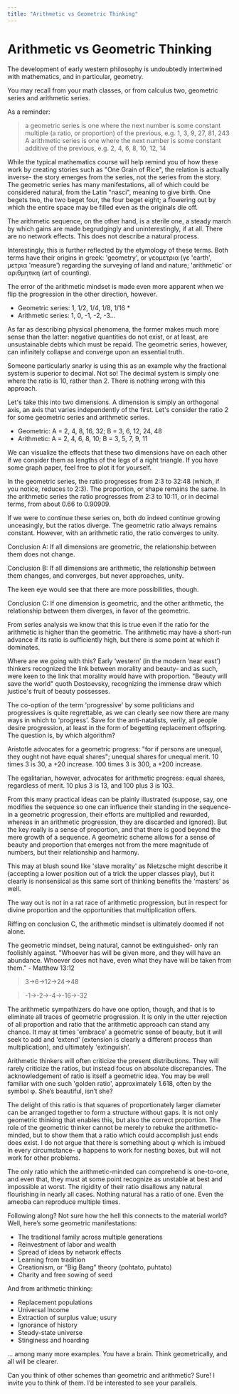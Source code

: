 ```yaml
---
title: "Arithmetic vs Geometric Thinking"
---
```


# Arithmetic vs Geometric Thinking

The development of early western philosophy is undoubtedly intertwined with mathematics, and in particular, geometry.

You may recall from your math classes, or from calculus two, geometric series and arithmetic series.

As a reminder:

> a geometric series is one where the next number is some constant multiple (a ratio, or proportion) of the previous, e.g. 1, 3, 9, 27, 81, 243
> A arithmetic series is one where the next number is some constant additive of the previous, e.g. 2, 4, 6, 8, 10, 12, 14

While the typical mathematics course will help remind you of how these work by creating stories such as "One Grain of Rice", the relation is actually inverse- the story emerges from the series, not the series from the story. The geometric series has many manifestations, all of which could be considered natural, from the Latin "nasci", meaning to give birth. One begets two, the two beget four, the four beget eight; a flowering out by which the entire space may be filled even as the originals die off.

The arithmetic sequence, on the other hand, is a sterile one, a steady march by which gains are made begrudgingly and uninterestingly, if at all. There are no network effects. This does not describe a natural process.

Interestingly, this is further reflected by the etymology of these terms. Both terms have their origins in greek: 'geometry', or γεομετρια (γε 'earth', μετρια 'measure') regarding the surveying of land and nature; 'arithmetic' or αριθμητικη (art of counting).

The error of the arithmetic mindset is made even more apparent when we flip the progression in the other direction, however.

- Geometric series: 1, 1/2, 1/4, 1/8, 1/16 *
- Arithmetic series: 1, 0, -1, -2, -3...

As far as describing physical phenomena, the former makes much more sense than the latter: negative quantities do not exist, or at least, are unsustainable debts which must be repaid. The geometric series, however, can infinitely collapse and converge upon an essential truth.

Someone particularly snarky is using this as an example why the fractional system is superior to decimal. Not so! The decimal system is simply one where the ratio is 10, rather than 2. There is nothing wrong with this approach.

Let's take this into two dimensions. A dimension is simply an orthogonal axis, an axis that varies independently of the first. Let's consider the ratio 2 for some geometric series and arithmetic series.

- Geometric: A = 2, 4, 8, 16, 32; B = 3, 6, 12, 24, 48
- Arithmetic: A = 2, 4, 6, 8, 10; B = 3, 5, 7, 9, 11

We can visualize the effects that these two dimensions have on each other if we consider them as lengths of the legs of a right triangle. If you have some graph paper, feel free to plot it for yourself.

In the geometric series, the ratio progresses from 2:3 to 32:48 (which, if you notice, reduces to 2:3). The proportion, or shape remains the same. In the arithmetic series the ratio progresses from 2:3 to 10:11, or in decimal terms, from about 0.66 to 0.90909.

If we were to continue these series on, both do indeed continue growing unceasingly, but the ratios diverge. The geometric ratio always remains constant. However, with an arithmetic ratio, the ratio converges to unity.

Conclusion A: If all dimensions are geometric, the relationship between them does not change.

Conclusion B: If all dimensions are arithmetic, the relationship between them changes, and converges, but never approaches, unity.

The keen eye would see that there are more possibilities, though.

Conclusion C: If one dimension is geometric, and the other arithmetic, the relationship between them diverges, in favor of the geometric.

From series analysis we know that this is true even if the ratio for the arithmetic is higher than the geometric. The arithmetic may have a short-run advance if its ratio is sufficiently high, but there is some point at which it dominates.

Where are we going with this? Early ‘western’ (in the modern ‘near east’) thinkers recognized the link between morality and beauty- and as such, were keen to the link that morality would have with proportion. "Beauty will save the world" quoth Dostoevsky, recognizing the immense draw which justice's fruit of beauty possesses.

The co-option of the term 'progressive' by some politicians and progressives is quite regrettable, as we can clearly see now there are many ways in which to 'progress'. Save for the anti-natalists, verily, all people desire progression, at least in the form of begetting replacement offspring. The question is, by which algorithm?

Aristotle advocates for a geometric progress: "for if persons are unequal, they ought not have equal shares"; unequal shares for unequal merit. 10 times 3 is 30, a +20 increase. 100 times 3 is 300, a +200 increase.

The egalitarian, however, advocates for arithmetic progress: equal shares, regardless of merit. 10 plus 3 is 13, and 100 plus 3 is 103.

From this many practical ideas can be plainly illustrated (suppose, say, one modifies the sequence so one can influence their standing in the sequence- in a geometric progression, their efforts are multiplied and rewarded, whereas in an arithmetic progression, they are discarded and ignored). But the key really is a sense of proportion, and that there is good beyond the mere growth of a sequence. A geometric scheme allows for a sense of beauty and proportion that emerges not from the mere magnitude of numbers, but their relationship and harmony.

This may at blush sound like 'slave morality' as Nietzsche might describe it (accepting a lower position out of a trick the upper classes play), but it clearly is nonsensical as this same sort of thinking benefits the 'masters' as well.

The way out is not in a rat race of arithmetic progression, but in respect for divine proportion and the opportunities that multiplication offers.

Riffing on conclusion C, the arithmetic mindset is ultimately doomed if not alone.

The geometric mindset, being natural, cannot be extinguished- only ran foolishly against. "Whoever has will be given more, and they will have an abundance. Whoever does not have, even what they have will be taken from them." - Matthew 13:12

> 3→6→12→24→48

> -1→-2→-4→-16→-32

The arithmetic sympathizers do have one option, though, and that is to eliminate all traces of geometric progression. It is only in the utter rejection of all proportion and ratio that the arithmetic approach can stand any chance. It may at times 'embrace' a geometric sense of beauty, but it will seek to add and 'extend' (extension is clearly a different process than multiplication), and ultimately 'extinguish'.

Arithmetic thinkers will often criticize the present distributions. They will rarely criticize the ratios, but instead focus on absolute discrepancies. The acknowledgement of ratio is itself a geometric idea. You may be well familiar with one such 'golden ratio', approximately 1.618, often by the symbol φ.
She’s beautiful, isn’t she?

The delight of this ratio is that squares of proportionately larger diameter can be arranged together to form a structure without gaps. It is not only geometric thinking that enables this, but also the correct proportion. The role of the geometric thinker cannot be merely to rebuke the arithmetic-minded, but to show them that a ratio which could accomplish just ends does exist. I do not argue that there is something about φ which is imbued in every circumstance- φ happens to work for nesting boxes, but will not work for other problems.

The only ratio which the arithmetic-minded can comprehend is one-to-one, and even that, they must at some point recognize as unstable at best and impossible at worst. The rigidity of their ratio disallows any natural flourishing in nearly all cases. Nothing natural has a ratio of one. Even the ameoba can reproduce multiple times.

Following along? Not sure how the hell this connects to the material world? Well, here’s some geometric manifestations:

- The traditional family across multiple generations
- Reinvestment of labor and wealth
- Spread of ideas by network effects
- Learning from tradition
- Creationism, or “Big Bang” theory (pohtato, puhtato)
- Charity and free sowing of seed

And from arithmetic thinking:

- Replacement populations
- Universal Income
- Extraction of surplus value; usury
- Ignorance of history
- Steady-state universe
- Stinginess and hoarding

... among many more examples. You have a brain. Think geometrically, and all will be clearer.

Can you think of other schemes than geometric and arithmetic? Sure! I invite you to think of them. I’d be interested to see your parallels.